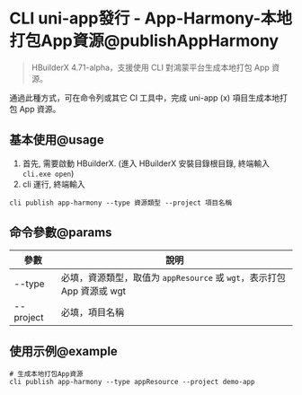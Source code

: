 # CLI uni-app發行 - App-Harmony-本地打包App資源@publishAppHarmony

> HBuilderX 4.71-alpha，支援使用 CLI 對鴻蒙平台生成本地打包 App 資源。

通過此種方式，可在命令列或其它 CI 工具中，完成 uni-app (x) 項目生成本地打包 App 資源。

## 基本使用@usage

1. 首先, 需要啟動 HBuilderX. (進入 HBuilderX 安裝目錄根目錄, 終端輸入 `cli.exe open`)
2. cli 運行, 終端輸入
```shell
cli publish app-harmony --type 資源類型 --project 項目名稱
```

## 命令參數@params

| 參數       | 說明                                              |
| ---------- | ------------------------------------------------- |
| --type     | 必填，資源類型，取值为 `appResource` 或 `wgt`，表示打包 App 資源或 wgt |
| --project  | 必填，項目名稱                                    |

## 使用示例@example
```shell
# 生成本地打包App資源
cli publish app-harmony --type appResource --project demo-app
```
